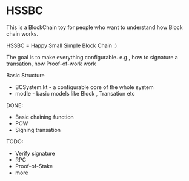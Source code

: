 # HSSBC

This is a BlockChain toy for people who want to understand how Block chain works.

HSSBC = Happy Small Simple Block Chain  :) 

The goal is to make everything configurable. e.g., how to signature a transation, how Proof-of-work work   

Basic Structure
* BCSystem.kt - a configurable core of the whole system
* modle - basic models like Block , Transation etc 


DONE:
* Basic chaining function
* POW
* Signing transation

TODO:
* Verify signature 
* RPC 
* Proof-of-Stake
* more 
